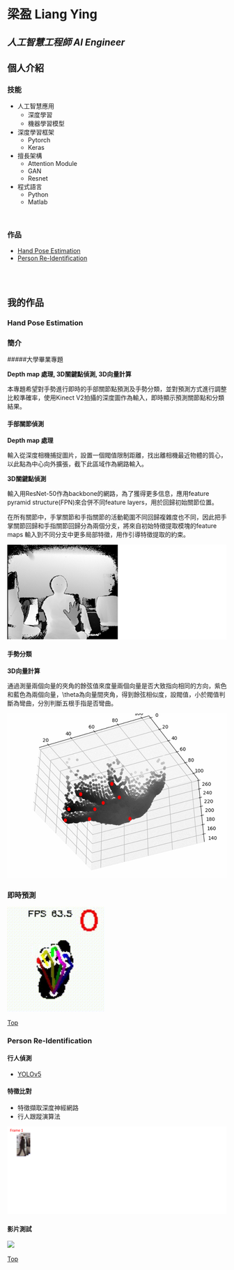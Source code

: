 # 梁盈 Liang Ying
## *人工智慧工程師 AI Engineer*

## 個人介紹


### 技能
* 人工智慧應用
  * 深度學習
  * 機器學習模型
* 深度學習框架
  * Pytorch
  * Keras
* 擅長架構
  * Attention Module
  * GAN
  * Resnet
* 程式語言
  * Python
  * Matlab  
<br>  
    
### 作品
- [Hand Pose Estimation](#hand-pose-estimation)
- [Person Re-Identification](#person-re-identification)

<br>
<br>

## 我的作品

### Hand Pose Estimation
### 簡介
#####大學畢業專題

**Depth map 處理, 3D關鍵點偵測, 3D向量計算**

本專題希望對手勢進行即時的手部關節點預測及手勢分類，並對預測方式進行調整比較準確率，使用Kinect V2拍攝的深度圖作為輸入，即時顯示預測關節點和分類結果。
#### 手部關節偵測
**Depth map 處理**

輸入從深度相機捕捉圖片，設置一個閥值限制距離，找出離相機最近物體的質心，以此點為中心向外擴張，截下此區域作為網路輸入。
  
**3D關鍵點偵測**

輸入用ResNet-50作為backbone的網路，為了獲得更多信息，應用feature pyramid structure(FPN)來合併不同feature layers，用於回歸初始關節位置。

在所有關節中，手掌關節和手指關節的活動範圍不同回歸複雜度也不同，因此把手掌關節回歸和手指關節回歸分為兩個分支，將來自初始特徵提取模塊的feature maps 輸入到不同分支中更多局部特徵，用作引導特徵提取的約束。


<img src="/depthmap2point.gif"/>
<br>

#### 手勢分類
**3D向量計算**

通過測量兩個向量的夾角的餘弦值來度量兩個向量是否大致指向相同的方向，紫色和藍色為兩個向量，\theta為向量間夾角，得到餘弦相似度，設閥值，小於閥值判斷為彎曲，分別判斷五根手指是否彎曲。

<img src="/gesture.gif"/>
<br>

### 即時預測
<img src="/handc.gif"/>

[Top](#梁盈-liang-ying)
<br>

### Person Re-Identification
#### 行人偵測
- [YOLOv5](https://github.com/ultralytics/yolov5)

#### 特徵比對
- 特徵擷取深度神經網路
- 行人跟蹤演算法

<img src="/reidflow.gif"/>
<br>

#### 影片測試
<img src="/terrace1-c1.gif"/>

[Top](#梁盈-liang-ying)